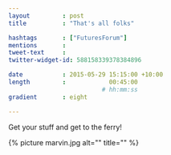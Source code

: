 ```yaml
---
layout         : post
title          : "That's all folks"

hashtags       : ["FuturesForum"]
mentions       : 
tweet-text     :
twitter-widget-id: 588158339378384896

date           : 2015-05-29 15:15:00 +10:00
length         :            00:45:00
                          # hh:mm:ss
gradient       : eight

---
```


Get your stuff and get to the ferry!

{% picture marvin.jpg alt="" title="" %}